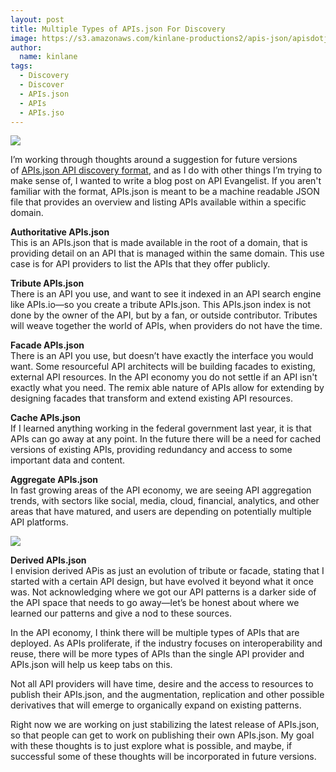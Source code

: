 ```yaml
---
layout: post
title: Multiple Types of APIs.json For Discovery
image: https://s3.amazonaws.com/kinlane-productions2/apis-json/apisdotjson.png
author:
  name: kinlane
tags:
  - Discovery
  - Discover
  - APIs.json
  - APIs
  - APIs.jso
---
```

[![](https://s3.amazonaws.com/kinlane-productions2/apis-json/apisdotjson.png)](http://apisjson.org/)

I’m working through thoughts around a suggestion for future versions of [APIs.json API discovery format](http://apisjson.org/), and as I do with other things I’m trying to make sense of, I wanted to write a blog post on API Evangelist. If you aren't familiar with the format, APIs.json is meant to be a machine readable JSON file that provides an overview and listing APIs available within a specific domain.

**Authoritative APIs.json**  
This is an APIs.json that is made available in the root of a domain, that is providing detail on an API that is managed within the same domain. This use case is for API providers to list the APIs that they offer publicly.

**Tribute APIs.json**  
There is an API you use, and want to see it indexed in an API search engine like APIs.io—so you create a tribute APIs.json. This APIs.json index is not done by the owner of the API, but by a fan, or outside contributor. Tributes will weave together the world of APIs, when providers do not have the time.

**Facade APIs.json**  
There is an API you use, but doesn’t have exactly the interface you would want. Some resourceful API architects will be building facades to existing, external API resources. In the API economy you do not settle if an API isn't exactly what you need. The remix able nature of APIs allow for extending by designing facades that transform and extend existing API resources.

**Cache APIs.json**  
If I learned anything working in the federal government last year, it is that APIs can go away at any point. In the future there will be a need for cached versions of existing APIs, providing redundancy and access to some important data and content.

**Aggregate APIs.json**  
In fast growing areas of the API economy, we are seeing API aggregation trends, with sectors like social, media, cloud, financial, analytics, and other areas that have matured, and users are depending on potentially multiple API platforms.

[![](https://s3.amazonaws.com/kinlane-productions2/bw-icons/bw-api-discovery.png)](http://apisjson.org/)

**Derived APIs.json**  
I envision derived APis as just an evolution of tribute or facade, stating that I started with a certain API design, but have evolved it beyond what it once was. Not acknowledging where we got our API patterns is a darker side of the API space that needs to go away—let’s be honest about where we learned our patterns and give a nod to these sources.

In the API economy, I think there will be multiple types of APIs that are deployed. As APIs proliferate, if the industry focuses on interoperability and reuse, there will be more types of APIs than the single API provider and APIs.json will help us keep tabs on this.

Not all API providers will have time, desire and the access to resources to publish their APIs.json, and the augmentation, replication and other possible derivatives that will emerge to organically expand on existing patterns.

Right now we are working on just stabilizing the latest release of APIs.json, so that people can get to work on publishing their own APIs.json. My goal with these thoughts is to just explore what is possible, and maybe, if successful some of these thoughts will be incorporated in future versions.